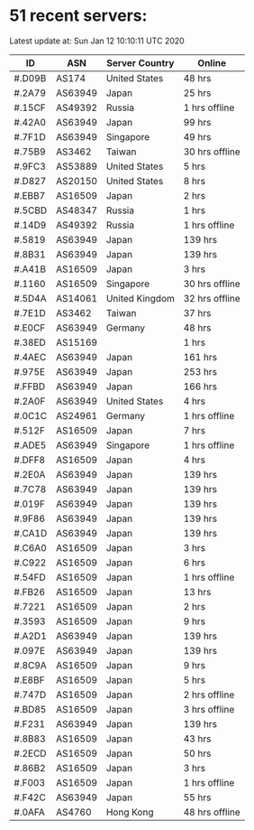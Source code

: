 # 51 recent servers:

Latest update at: Sun Jan 12 10:10:11 UTC 2020

| ID | ASN | Server Country | Online |
| -- | --- | -------------- | ------ |
| #.D09B | AS174 | United States | 48 hrs |
| #.2A79 | AS63949 | Japan | 25 hrs |
| #.15CF | AS49392 | Russia | 1 hrs offline |
| #.42A0 | AS63949 | Japan | 99 hrs |
| #.7F1D | AS63949 | Singapore | 49 hrs |
| #.75B9 | AS3462 | Taiwan | 30 hrs offline |
| #.9FC3 | AS53889 | United States | 5 hrs |
| #.D827 | AS20150 | United States | 8 hrs |
| #.EBB7 | AS16509 | Japan | 2 hrs |
| #.5CBD | AS48347 | Russia | 1 hrs |
| #.14D9 | AS49392 | Russia | 1 hrs offline |
| #.5819 | AS63949 | Japan | 139 hrs |
| #.8B31 | AS63949 | Japan | 139 hrs |
| #.A41B | AS16509 | Japan | 3 hrs |
| #.1160 | AS16509 | Singapore | 30 hrs offline |
| #.5D4A | AS14061 | United Kingdom | 32 hrs offline |
| #.7E1D | AS3462 | Taiwan | 37 hrs |
| #.E0CF | AS63949 | Germany | 48 hrs |
| #.38ED | AS15169 |  | 1 hrs |
| #.4AEC | AS63949 | Japan | 161 hrs |
| #.975E | AS63949 | Japan | 253 hrs |
| #.FFBD | AS63949 | Japan | 166 hrs |
| #.2A0F | AS63949 | United States | 4 hrs |
| #.0C1C | AS24961 | Germany | 1 hrs offline |
| #.512F | AS16509 | Japan | 7 hrs |
| #.ADE5 | AS63949 | Singapore | 1 hrs offline |
| #.DFF8 | AS16509 | Japan | 4 hrs |
| #.2E0A | AS63949 | Japan | 139 hrs |
| #.7C78 | AS63949 | Japan | 139 hrs |
| #.019F | AS63949 | Japan | 139 hrs |
| #.9F86 | AS63949 | Japan | 139 hrs |
| #.CA1D | AS63949 | Japan | 139 hrs |
| #.C6A0 | AS16509 | Japan | 3 hrs |
| #.C922 | AS16509 | Japan | 6 hrs |
| #.54FD | AS16509 | Japan | 1 hrs offline |
| #.FB26 | AS16509 | Japan | 13 hrs |
| #.7221 | AS16509 | Japan | 2 hrs |
| #.3593 | AS16509 | Japan | 9 hrs |
| #.A2D1 | AS63949 | Japan | 139 hrs |
| #.097E | AS63949 | Japan | 139 hrs |
| #.8C9A | AS16509 | Japan | 9 hrs |
| #.E8BF | AS16509 | Japan | 5 hrs |
| #.747D | AS16509 | Japan | 2 hrs offline |
| #.BD85 | AS16509 | Japan | 3 hrs offline |
| #.F231 | AS63949 | Japan | 139 hrs |
| #.8B83 | AS16509 | Japan | 43 hrs |
| #.2ECD | AS16509 | Japan | 50 hrs |
| #.86B2 | AS16509 | Japan | 3 hrs |
| #.F003 | AS16509 | Japan | 1 hrs offline |
| #.F42C | AS63949 | Japan | 55 hrs |
| #.0AFA | AS4760 | Hong Kong | 48 hrs offline |


